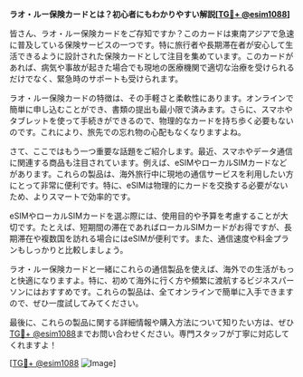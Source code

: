 **ラオ・ルー保険カードとは？初心者にもわかりやすい解説[[TG💪+ @esim1088](https://t.me/s/esim1088)]**

皆さん、ラオ・ルー保険カードをご存知ですか？このカードは東南アジアで急速に普及している保険サービスの一つです。特に旅行者や長期滞在者が安心して生活できるように設計された保険カードとして注目を集めています。このカードがあれば、病気や事故が起きた場合でも現地の医療機関で適切な治療を受けられるだけでなく、緊急時のサポートも受けられます。

ラオ・ルー保険カードの特徴は、その手軽さと柔軟性にあります。オンラインで簡単に申し込むことができ、書類の提出も最小限で済みます。さらに、スマホやタブレットを使って手続きができるので、物理的なカードを持ち歩く必要もないのです。これにより、旅先での忘れ物の心配もなくなりますよね。

さて、ここではもう一つ重要な話題をご紹介します。最近、スマホやデータ通信に関連する商品も注目されています。例えば、eSIMやローカルSIMカードなどがあります。これらの製品は、海外旅行中に現地の通信サービスを利用したい方にとって非常に便利です。特に、eSIMは物理的にカードを交換する必要がないため、よりスマートで効率的です。

eSIMやローカルSIMカードを選ぶ際には、使用目的や予算を考慮することが大切です。たとえば、短期間の滞在であればローカルSIMカードがお得ですが、長期滞在や複数国を訪れる場合にはeSIMが便利です。また、通信速度や料金プランもしっかりと比較しましょう。

ラオ・ルー保険カードと一緒にこれらの通信製品を使えば、海外での生活がもっと快適になりますよ。特に、初めて海外に行く方や頻繁に渡航するビジネスパーソンにはおすすめです。これらの製品は、全てオンラインで簡単に入手できますので、ぜひ一度試してみてください。

最後に、これらの製品に関する詳細情報や購入方法について知りたい方は、ぜひ[TG💪+ @esim1088](https://t.me/s/esim1088)までお問い合わせください。専門スタッフが丁寧に対応してくれますよ！

[[TG💪+ @esim1088](https://t.me/s/esim1088) ![Image](https://i.postimg.cc/Y0z9fWf4/image.png)]